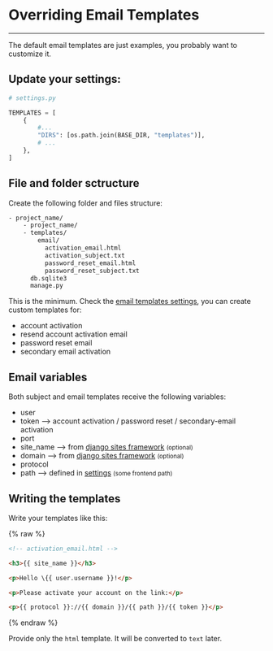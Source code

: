 # Overriding Email Templates

---

The default email templates are just examples, you probably want to customize it.

## Update your settings:

```python
# settings.py

TEMPLATES = [
    {
        #...
        "DIRS": [os.path.join(BASE_DIR, "templates")],
        # ...
    },
]
```

## File and folder sctructure

Create the following folder and files structure:


```bash hl_lines="3 4 5 6 7 8"
- project_name/
    - project_name/
    - templates/
        email/
          activation_email.html
          activation_subject.txt
          password_reset_email.html
          password_reset_subject.txt
      db.sqlite3
      manage.py
```

This is the minimum. Check the [email templates settings](settings.md/#email-templates), you can create custom templates for:

- account activation
- resend account activation email
- password reset email
- secondary email activation

## Email variables

Both subject and email templates receive the following variables:

- user
- token --> account activation / password reset / secondary-email activation
- port
- site_name --> from [django sites framework](https://docs.djangoproject.com/en/3.0/ref/contrib/sites/) <small>(optional)</small>
- domain --> from [django sites framework](https://docs.djangoproject.com/en/3.0/ref/contrib/sites/) <small>(optional)</small>
- protocol
- path --> defined in [settings](settings.md) <small>(some frontend path)</small>


## Writing the templates

Write your templates like this:

{% raw %}

```html
<!-- activation_email.html -->

<h3>{{ site_name }}</h3>

<p>Hello \{{ user.username }}!</p>

<p>Please activate your account on the link:</p>

<p>{{ protocol }}://{{ domain }}/{{ path }}/{{ token }}</p>
```

{% endraw %}

Provide only the `html` template. It will be converted to `text` later.
